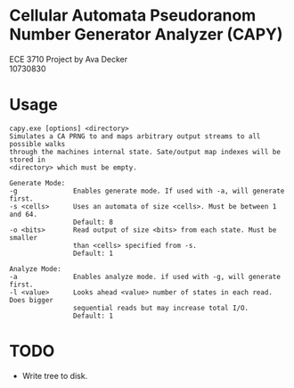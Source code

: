 # Cellular Automata Pseudoranom Number Generator Analyzer (CAPY)

ECE 3710 Project by Ava Decker  
10730830

# Usage

```
capy.exe [options] <directory>
Simulates a CA PRNG to and maps arbitrary output streams to all possible walks
through the machines internal state. Sate/output map indexes will be stored in
<directory> which must be empty.

Generate Mode:
-g              Enables generate mode. If used with -a, will generate first.
-s <cells>      Uses an automata of size <cells>. Must be between 1 and 64.
                Default: 8
-o <bits>       Read output of size <bits> from each state. Must be smaller
                than <cells> specified from -s.
                Default: 1

Analyze Mode:
-a              Enables analyze mode. if used with -g, will generate first.
-l <value>      Looks ahead <value> number of states in each read. Does bigger
                sequential reads but may increase total I/O.
                Default: 1
```

# TODO

- Write tree to disk.
